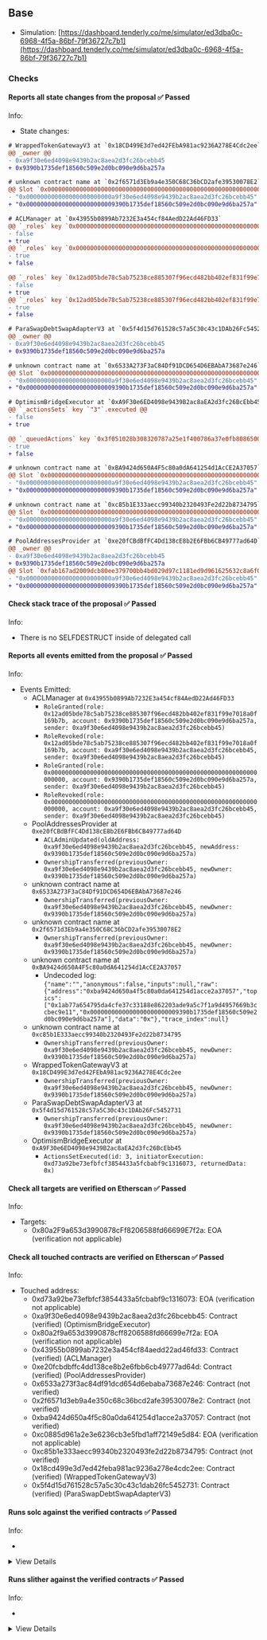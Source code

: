 ## Base

- Simulation: [https://dashboard.tenderly.co/me/simulator/ed3dba0c-6968-4f5a-86bf-79f36727c7b1](https://dashboard.tenderly.co/me/simulator/ed3dba0c-6968-4f5a-86bf-79f36727c7b1)

### Checks

#### Reports all state changes from the proposal ✅ Passed

Info:

- State changes:

```diff
# WrappedTokenGatewayV3 at `0x18CD499E3d7ed42FEbA981ac9236A278E4Cdc2ee`
@@ _owner @@
- 0xa9f30e6ed4098e9439b2ac8aea2d3fc26bcebb45
+ 0x9390b1735def18560c509e2d0bc090e9d6ba257a
```

```diff
# unknown contract name at `0x2f6571d3Eb9a4e350C68C36bCD2afe39530078E2`
@@ Slot `0x0000000000000000000000000000000000000000000000000000000000000000` @@
- "0x000000000000000000000000a9f30e6ed4098e9439b2ac8aea2d3fc26bcebb45"
+ "0x0000000000000000000000009390b1735def18560c509e2d0bc090e9d6ba257a"
```

```diff
# ACLManager at `0x43955b0899Ab7232E3a454cf84AedD22Ad46FD33`
@@ `_roles` key `0x0000000000000000000000000000000000000000000000000000000000000000`.members.0x9390b1735def18560c509e2d0bc090e9d6ba257a @@
- false
+ true
@@ `_roles` key `0x0000000000000000000000000000000000000000000000000000000000000000`.members.0xa9f30e6ed4098e9439b2ac8aea2d3fc26bcebb45 @@
- true
+ false

@@ `_roles` key `0x12ad05bde78c5ab75238ce885307f96ecd482bb402ef831f99e7018a0f169b7b`.members.0x9390b1735def18560c509e2d0bc090e9d6ba257a @@
- false
+ true
@@ `_roles` key `0x12ad05bde78c5ab75238ce885307f96ecd482bb402ef831f99e7018a0f169b7b`.members.0xa9f30e6ed4098e9439b2ac8aea2d3fc26bcebb45 @@
- true
+ false

```

```diff
# ParaSwapDebtSwapAdapterV3 at `0x5f4d15d761528c57a5C30c43c1DAb26Fc5452731`
@@ _owner @@
- 0xa9f30e6ed4098e9439b2ac8aea2d3fc26bcebb45
+ 0x9390b1735def18560c509e2d0bc090e9d6ba257a
```

```diff
# unknown contract name at `0x6533A273F3aC84Df91DCD654D6EBAbA73687e246`
@@ Slot `0x0000000000000000000000000000000000000000000000000000000000000000` @@
- "0x000000000000000000000000a9f30e6ed4098e9439b2ac8aea2d3fc26bcebb45"
+ "0x0000000000000000000000009390b1735def18560c509e2d0bc090e9d6ba257a"
```

```diff
# OptimismBridgeExecutor at `0xA9F30e6ED4098e9439B2ac8aEA2d3fc26BcEbb45`
@@ `_actionsSets` key `"3"`.executed @@
- false
+ true

@@ `_queuedActions` key `0x3f051028b308320787a25e1f400786a37e0fb8086500ba7c80045c8086ce4fb8` @@
- true
+ false

```

```diff
# unknown contract name at `0xBA9424d650A4F5c80a0dA641254d1AcCE2A37057`
@@ Slot `0x0000000000000000000000000000000000000000000000000000000000000034` @@
- "0x000000000000000000000000a9f30e6ed4098e9439b2ac8aea2d3fc26bcebb45"
+ "0x0000000000000000000000009390b1735def18560c509e2d0bc090e9d6ba257a"
```

```diff
# unknown contract name at `0xc85b1E333aecc99340b2320493Fe2d22b8734795`
@@ Slot `0x0000000000000000000000000000000000000000000000000000000000000000` @@
- "0x000000000000000000000000a9f30e6ed4098e9439b2ac8aea2d3fc26bcebb45"
+ "0x0000000000000000000000009390b1735def18560c509e2d0bc090e9d6ba257a"
```

```diff
# PoolAddressesProvider at `0xe20fCBdBfFC4Dd138cE8b2E6FBb6CB49777ad64D`
@@ _owner @@
- 0xa9f30e6ed4098e9439b2ac8aea2d3fc26bcebb45
+ 0x9390b1735def18560c509e2d0bc090e9d6ba257a
@@ Slot `0xfab167ad2009dcb80ee379700bb4bd029d97c1181ed9d961625632c8a6f051c6` @@
- "0x000000000000000000000000a9f30e6ed4098e9439b2ac8aea2d3fc26bcebb45"
+ "0x0000000000000000000000009390b1735def18560c509e2d0bc090e9d6ba257a"
```

#### Check stack trace of the proposal ✅ Passed

Info:

- There is no SELFDESTRUCT inside of delegated call

#### Reports all events emitted from the proposal ✅ Passed

Info:

- Events Emitted:
  - ACLManager at `0x43955b0899Ab7232E3a454cf84AedD22Ad46FD33`
    - `RoleGranted(role: 0x12ad05bde78c5ab75238ce885307f96ecd482bb402ef831f99e7018a0f169b7b, account: 0x9390b1735def18560c509e2d0bc090e9d6ba257a, sender: 0xa9f30e6ed4098e9439b2ac8aea2d3fc26bcebb45)`
    - `RoleRevoked(role: 0x12ad05bde78c5ab75238ce885307f96ecd482bb402ef831f99e7018a0f169b7b, account: 0xa9f30e6ed4098e9439b2ac8aea2d3fc26bcebb45, sender: 0xa9f30e6ed4098e9439b2ac8aea2d3fc26bcebb45)`
    - `RoleGranted(role: 0x0000000000000000000000000000000000000000000000000000000000000000, account: 0x9390b1735def18560c509e2d0bc090e9d6ba257a, sender: 0xa9f30e6ed4098e9439b2ac8aea2d3fc26bcebb45)`
    - `RoleRevoked(role: 0x0000000000000000000000000000000000000000000000000000000000000000, account: 0xa9f30e6ed4098e9439b2ac8aea2d3fc26bcebb45, sender: 0xa9f30e6ed4098e9439b2ac8aea2d3fc26bcebb45)`
  - PoolAddressesProvider at `0xe20fCBdBfFC4Dd138cE8b2E6FBb6CB49777ad64D`
    - `ACLAdminUpdated(oldAddress: 0xa9f30e6ed4098e9439b2ac8aea2d3fc26bcebb45, newAddress: 0x9390b1735def18560c509e2d0bc090e9d6ba257a)`
    - `OwnershipTransferred(previousOwner: 0xa9f30e6ed4098e9439b2ac8aea2d3fc26bcebb45, newOwner: 0x9390b1735def18560c509e2d0bc090e9d6ba257a)`
  - unknown contract name at `0x6533A273F3aC84Df91DCD654D6EBAbA73687e246`
    - `OwnershipTransferred(previousOwner: 0xa9f30e6ed4098e9439b2ac8aea2d3fc26bcebb45, newOwner: 0x9390b1735def18560c509e2d0bc090e9d6ba257a)`
  - unknown contract name at `0x2f6571d3Eb9a4e350C68C36bCD2afe39530078E2`
    - `OwnershipTransferred(previousOwner: 0xa9f30e6ed4098e9439b2ac8aea2d3fc26bcebb45, newOwner: 0x9390b1735def18560c509e2d0bc090e9d6ba257a)`
  - unknown contract name at `0xBA9424d650A4F5c80a0dA641254d1AcCE2A37057`
    - Undecoded log: `{"name":"","anonymous":false,"inputs":null,"raw":{"address":"0xba9424d650a4f5c80a0da641254d1acce2a37057","topics":["0x1ab77a654795da4cfe37c33188e862203ade9a5c7f1a9d4957669b3ccbec9e11","0x0000000000000000000000009390b1735def18560c509e2d0bc090e9d6ba257a"],"data":"0x"},"trace_index":null}`
  - unknown contract name at `0xc85b1E333aecc99340b2320493Fe2d22b8734795`
    - `OwnershipTransferred(previousOwner: 0xa9f30e6ed4098e9439b2ac8aea2d3fc26bcebb45, newOwner: 0x9390b1735def18560c509e2d0bc090e9d6ba257a)`
  - WrappedTokenGatewayV3 at `0x18CD499E3d7ed42FEbA981ac9236A278E4Cdc2ee`
    - `OwnershipTransferred(previousOwner: 0xa9f30e6ed4098e9439b2ac8aea2d3fc26bcebb45, newOwner: 0x9390b1735def18560c509e2d0bc090e9d6ba257a)`
  - ParaSwapDebtSwapAdapterV3 at `0x5f4d15d761528c57a5C30c43c1DAb26Fc5452731`
    - `OwnershipTransferred(previousOwner: 0xa9f30e6ed4098e9439b2ac8aea2d3fc26bcebb45, newOwner: 0x9390b1735def18560c509e2d0bc090e9d6ba257a)`
  - OptimismBridgeExecutor at `0xA9F30e6ED4098e9439B2ac8aEA2d3fc26BcEbb45`
    - `ActionsSetExecuted(id: 3, initiatorExecution: 0xd73a92be73efbfcf3854433a5fcbabf9c1316073, returnedData: 0x)`

#### Check all targets are verified on Etherscan ✅ Passed

Info:

- Targets:
  - 0x80a2F9a653d3990878cFf8206588fd66699E7f2a: EOA (verification not applicable)

#### Check all touched contracts are verified on Etherscan ✅ Passed

Info:

- Touched address:
  - 0xd73a92be73efbfcf3854433a5fcbabf9c1316073: EOA (verification not applicable)
  - 0xa9f30e6ed4098e9439b2ac8aea2d3fc26bcebb45: Contract (verified) (OptimismBridgeExecutor)
  - 0x80a2f9a653d3990878cff8206588fd66699e7f2a: EOA (verification not applicable)
  - 0x43955b0899ab7232e3a454cf84aedd22ad46fd33: Contract (verified) (ACLManager)
  - 0xe20fcbdbffc4dd138ce8b2e6fbb6cb49777ad64d: Contract (verified) (PoolAddressesProvider)
  - 0x6533a273f3ac84df91dcd654d6ebaba73687e246: Contract (not verified)
  - 0x2f6571d3eb9a4e350c68c36bcd2afe39530078e2: Contract (not verified)
  - 0xba9424d650a4f5c80a0da641254d1acce2a37057: Contract (not verified)
  - 0xc0885d961a2e3e6236cb3e5fbd1aff72149e5d84: EOA (verification not applicable)
  - 0xc85b1e333aecc99340b2320493fe2d22b8734795: Contract (not verified)
  - 0x18cd499e3d7ed42feba981ac9236a278e4cdc2ee: Contract (verified) (WrappedTokenGatewayV3)
  - 0x5f4d15d761528c57a5c30c43c1dab26fc5452731: Contract (verified) (ParaSwapDebtSwapAdapterV3)

#### Runs solc against the verified contracts ✅ Passed

Info:

-

<details>
<summary>View Details</summary>
<details>
<summary>View warnings for WrappedTokenGatewayV3 at `0x18CD499E3d7ed42FEbA981ac9236A278E4Cdc2ee`</summary>

```
INFO:CryticCompile:Source code not available, try to fetch the bytecode only
Traceback (most recent call last):
  File "/home/runner/.local/bin/crytic-compile", line 8, in <module>
    sys.exit(main())
  File "/home/runner/.local/lib/python3.10/site-packages/crytic_compile/__main__.py", line 221, in main
    compilations = compile_all(**vars(args))
  File "/home/runner/.local/lib/python3.10/site-packages/crytic_compile/crytic_compile.py", line 718, in compile_all
    compilations.append(CryticCompile(target, **kwargs))
  File "/home/runner/.local/lib/python3.10/site-packages/crytic_compile/crytic_compile.py", line 207, in __init__
    self._compile(**kwargs)
  File "/home/runner/.local/lib/python3.10/site-packages/crytic_compile/crytic_compile.py", line 629, in _compile
    self._platform.compile(self, **kwargs)
  File "/home/runner/.local/lib/python3.10/site-packages/crytic_compile/platform/etherscan.py", line 340, in compile
    with urllib.request.urlopen(req) as response:
  File "/usr/lib/python3.10/urllib/request.py", line 216, in urlopen
    return opener.open(url, data, timeout)
  File "/usr/lib/python3.10/urllib/request.py", line 525, in open
    response = meth(req, response)
  File "/usr/lib/python3.10/urllib/request.py", line 634, in http_response
    response = self.parent.error(
  File "/usr/lib/python3.10/urllib/request.py", line 563, in error
    return self._call_chain(*args)
  File "/usr/lib/python3.10/urllib/request.py", line 496, in _call_chain
    result = func(*args)
  File "/usr/lib/python3.10/urllib/request.py", line 643, in http_error_default
    raise HTTPError(req.full_url, code, msg, hdrs, fp)
urllib.error.HTTPError: HTTP Error 403: Forbidden
```

</details>

<details>
<summary>View warnings for ACLManager at `0x43955b0899Ab7232E3a454cf84AedD22Ad46FD33`</summary>

```
INFO:CryticCompile:Source code not available, try to fetch the bytecode only
Traceback (most recent call last):
  File "/home/runner/.local/bin/crytic-compile", line 8, in <module>
    sys.exit(main())
  File "/home/runner/.local/lib/python3.10/site-packages/crytic_compile/__main__.py", line 221, in main
    compilations = compile_all(**vars(args))
  File "/home/runner/.local/lib/python3.10/site-packages/crytic_compile/crytic_compile.py", line 718, in compile_all
    compilations.append(CryticCompile(target, **kwargs))
  File "/home/runner/.local/lib/python3.10/site-packages/crytic_compile/crytic_compile.py", line 207, in __init__
    self._compile(**kwargs)
  File "/home/runner/.local/lib/python3.10/site-packages/crytic_compile/crytic_compile.py", line 629, in _compile
    self._platform.compile(self, **kwargs)
  File "/home/runner/.local/lib/python3.10/site-packages/crytic_compile/platform/etherscan.py", line 340, in compile
    with urllib.request.urlopen(req) as response:
  File "/usr/lib/python3.10/urllib/request.py", line 216, in urlopen
    return opener.open(url, data, timeout)
  File "/usr/lib/python3.10/urllib/request.py", line 525, in open
    response = meth(req, response)
  File "/usr/lib/python3.10/urllib/request.py", line 634, in http_response
    response = self.parent.error(
  File "/usr/lib/python3.10/urllib/request.py", line 563, in error
    return self._call_chain(*args)
  File "/usr/lib/python3.10/urllib/request.py", line 496, in _call_chain
    result = func(*args)
  File "/usr/lib/python3.10/urllib/request.py", line 643, in http_error_default
    raise HTTPError(req.full_url, code, msg, hdrs, fp)
urllib.error.HTTPError: HTTP Error 403: Forbidden
```

</details>

<details>
<summary>View warnings for ParaSwapDebtSwapAdapterV3 at `0x5f4d15d761528c57a5C30c43c1DAb26Fc5452731`</summary>

```
INFO:CryticCompile:'solc --standard-json --allow-paths /home/runner/work/seatbelt-for-ghosts/seatbelt-for-ghosts/crytic-export/etherscan-contracts/0x5f4d15d761528c57a5c30c43c1dab26fc5452731-CLSynchronicityPriceAdapterPegToBase' running
```

</details>

<details>
<summary>View warnings for OptimismBridgeExecutor at `0xA9F30e6ED4098e9439B2ac8aEA2d3fc26BcEbb45`</summary>

```
INFO:CryticCompile:'solc --standard-json --allow-paths /home/runner/work/seatbelt-for-ghosts/seatbelt-for-ghosts/crytic-export/etherscan-contracts/0xa9f30e6ed4098e9439b2ac8aea2d3fc26bcebb45-CLwstETHSynchronicityPriceAdapter' running
```

</details>

<details>
<summary>View warnings for PoolAddressesProvider at `0xe20fCBdBfFC4Dd138cE8b2E6FBb6CB49777ad64D`</summary>

```
INFO:CryticCompile:Source code not available, try to fetch the bytecode only
Traceback (most recent call last):
  File "/home/runner/.local/bin/crytic-compile", line 8, in <module>
    sys.exit(main())
  File "/home/runner/.local/lib/python3.10/site-packages/crytic_compile/__main__.py", line 221, in main
    compilations = compile_all(**vars(args))
  File "/home/runner/.local/lib/python3.10/site-packages/crytic_compile/crytic_compile.py", line 718, in compile_all
    compilations.append(CryticCompile(target, **kwargs))
  File "/home/runner/.local/lib/python3.10/site-packages/crytic_compile/crytic_compile.py", line 207, in __init__
    self._compile(**kwargs)
  File "/home/runner/.local/lib/python3.10/site-packages/crytic_compile/crytic_compile.py", line 629, in _compile
    self._platform.compile(self, **kwargs)
  File "/home/runner/.local/lib/python3.10/site-packages/crytic_compile/platform/etherscan.py", line 340, in compile
    with urllib.request.urlopen(req) as response:
  File "/usr/lib/python3.10/urllib/request.py", line 216, in urlopen
    return opener.open(url, data, timeout)
  File "/usr/lib/python3.10/urllib/request.py", line 525, in open
    response = meth(req, response)
  File "/usr/lib/python3.10/urllib/request.py", line 634, in http_response
    response = self.parent.error(
  File "/usr/lib/python3.10/urllib/request.py", line 563, in error
    return self._call_chain(*args)
  File "/usr/lib/python3.10/urllib/request.py", line 496, in _call_chain
    result = func(*args)
  File "/usr/lib/python3.10/urllib/request.py", line 643, in http_error_default
    raise HTTPError(req.full_url, code, msg, hdrs, fp)
urllib.error.HTTPError: HTTP Error 403: Forbidden
```

</details>

</details>

#### Runs slither against the verified contracts ✅ Passed

Info:

-

<details>
<summary>View Details</summary>

<details>
<summary>Slither report for WrappedTokenGatewayV3 at `0x18CD499E3d7ed42FEbA981ac9236A278E4Cdc2ee`</summary>

```
Source code not available, try to fetch the bytecode only
Traceback (most recent call last):
  File "/home/runner/.local/bin/slither", line 8, in <module>
    sys.exit(main())
  File "/home/runner/.local/lib/python3.10/site-packages/slither/__main__.py", line 727, in main
    main_impl(all_detector_classes=detectors, all_printer_classes=printers)
  File "/home/runner/.local/lib/python3.10/site-packages/slither/__main__.py", line 833, in main_impl
    ) = process_all(filename, args, detector_classes, printer_classes)
  File "/home/runner/.local/lib/python3.10/site-packages/slither/__main__.py", line 96, in process_all
    compilations = compile_all(target, **vars(args))
  File "/home/runner/.local/lib/python3.10/site-packages/crytic_compile/crytic_compile.py", line 718, in compile_all
    compilations.append(CryticCompile(target, **kwargs))
  File "/home/runner/.local/lib/python3.10/site-packages/crytic_compile/crytic_compile.py", line 207, in __init__
    self._compile(**kwargs)
  File "/home/runner/.local/lib/python3.10/site-packages/crytic_compile/crytic_compile.py", line 629, in _compile
    self._platform.compile(self, **kwargs)
  File "/home/runner/.local/lib/python3.10/site-packages/crytic_compile/platform/etherscan.py", line 340, in compile
    with urllib.request.urlopen(req) as response:
  File "/usr/lib/python3.10/urllib/request.py", line 216, in urlopen
    return opener.open(url, data, timeout)
  File "/usr/lib/python3.10/urllib/request.py", line 525, in open
    response = meth(req, response)
  File "/usr/lib/python3.10/urllib/request.py", line 634, in http_response
    response = self.parent.error(
  File "/usr/lib/python3.10/urllib/request.py", line 563, in error
    return self._call_chain(*args)
  File "/usr/lib/python3.10/urllib/request.py", line 496, in _call_chain
    result = func(*args)
  File "/usr/lib/python3.10/urllib/request.py", line 643, in http_error_default
    raise HTTPError(req.full_url, code, msg, hdrs, fp)
urllib.error.HTTPError: HTTP Error 403: Forbidden
```

</details>

<details>
<summary>Slither report for ACLManager at `0x43955b0899Ab7232E3a454cf84AedD22Ad46FD33`</summary>

```
Source code not available, try to fetch the bytecode only
Traceback (most recent call last):
  File "/home/runner/.local/bin/slither", line 8, in <module>
    sys.exit(main())
  File "/home/runner/.local/lib/python3.10/site-packages/slither/__main__.py", line 727, in main
    main_impl(all_detector_classes=detectors, all_printer_classes=printers)
  File "/home/runner/.local/lib/python3.10/site-packages/slither/__main__.py", line 833, in main_impl
    ) = process_all(filename, args, detector_classes, printer_classes)
  File "/home/runner/.local/lib/python3.10/site-packages/slither/__main__.py", line 96, in process_all
    compilations = compile_all(target, **vars(args))
  File "/home/runner/.local/lib/python3.10/site-packages/crytic_compile/crytic_compile.py", line 718, in compile_all
    compilations.append(CryticCompile(target, **kwargs))
  File "/home/runner/.local/lib/python3.10/site-packages/crytic_compile/crytic_compile.py", line 207, in __init__
    self._compile(**kwargs)
  File "/home/runner/.local/lib/python3.10/site-packages/crytic_compile/crytic_compile.py", line 629, in _compile
    self._platform.compile(self, **kwargs)
  File "/home/runner/.local/lib/python3.10/site-packages/crytic_compile/platform/etherscan.py", line 340, in compile
    with urllib.request.urlopen(req) as response:
  File "/usr/lib/python3.10/urllib/request.py", line 216, in urlopen
    return opener.open(url, data, timeout)
  File "/usr/lib/python3.10/urllib/request.py", line 525, in open
    response = meth(req, response)
  File "/usr/lib/python3.10/urllib/request.py", line 634, in http_response
    response = self.parent.error(
  File "/usr/lib/python3.10/urllib/request.py", line 563, in error
    return self._call_chain(*args)
  File "/usr/lib/python3.10/urllib/request.py", line 496, in _call_chain
    result = func(*args)
  File "/usr/lib/python3.10/urllib/request.py", line 643, in http_error_default
    raise HTTPError(req.full_url, code, msg, hdrs, fp)
urllib.error.HTTPError: HTTP Error 403: Forbidden
```

</details>

<details>
<summary>Slither report for ParaSwapDebtSwapAdapterV3 at `0x5f4d15d761528c57a5C30c43c1DAb26Fc5452731`</summary>

```
'solc --standard-json --allow-paths /home/runner/work/seatbelt-for-ghosts/seatbelt-for-ghosts/crytic-export/etherscan-contracts/0x5f4d15d761528c57a5c30c43c1dab26fc5452731-CLSynchronicityPriceAdapterPegToBase' running
INFO:Detectors:
Variable CLSynchronicityPriceAdapterPegToBase.PEG_TO_BASE (src/contracts/CLSynchronicityPriceAdapterPegToBase.sol#19) is not in mixedCase
Variable CLSynchronicityPriceAdapterPegToBase.ASSET_TO_PEG (src/contracts/CLSynchronicityPriceAdapterPegToBase.sol#24) is not in mixedCase
Variable CLSynchronicityPriceAdapterPegToBase.DECIMALS (src/contracts/CLSynchronicityPriceAdapterPegToBase.sol#29) is not in mixedCase
Variable CLSynchronicityPriceAdapterPegToBase.DENOMINATOR (src/contracts/CLSynchronicityPriceAdapterPegToBase.sol#35) is not in mixedCase
Reference: https://github.com/crytic/slither/wiki/Detector-Documentation#conformance-to-solidity-naming-conventions
INFO:Slither:0x5f4d15d761528c57a5c30c43c1dab26fc5452731 analyzed (3 contracts with 87 detectors), 4 result(s) found
```

</details>

<details>
<summary>Slither report for OptimismBridgeExecutor at `0xA9F30e6ED4098e9439B2ac8aEA2d3fc26BcEbb45`</summary>

```
'solc --standard-json --allow-paths /home/runner/work/seatbelt-for-ghosts/seatbelt-for-ghosts/crytic-export/etherscan-contracts/0xa9f30e6ed4098e9439b2ac8aea2d3fc26bcebb45-CLwstETHSynchronicityPriceAdapter' running
INFO:Detectors:
Variable CLSynchronicityPriceAdapterPegToBase.PEG_TO_BASE (src/contracts/CLSynchronicityPriceAdapterPegToBase.sol#19) is not in mixedCase
Variable CLSynchronicityPriceAdapterPegToBase.ASSET_TO_PEG (src/contracts/CLSynchronicityPriceAdapterPegToBase.sol#24) is not in mixedCase
Variable CLSynchronicityPriceAdapterPegToBase.DECIMALS (src/contracts/CLSynchronicityPriceAdapterPegToBase.sol#29) is not in mixedCase
Variable CLSynchronicityPriceAdapterPegToBase.DENOMINATOR (src/contracts/CLSynchronicityPriceAdapterPegToBase.sol#35) is not in mixedCase
Variable CLwstETHSynchronicityPriceAdapter.STETH (src/contracts/CLwstETHSynchronicityPriceAdapter.sol#21) is not in mixedCase
Reference: https://github.com/crytic/slither/wiki/Detector-Documentation#conformance-to-solidity-naming-conventions
INFO:Slither:0xa9f30e6ed4098e9439b2ac8aea2d3fc26bcebb45 analyzed (5 contracts with 87 detectors), 5 result(s) found
```

</details>

<details>
<summary>Slither report for PoolAddressesProvider at `0xe20fCBdBfFC4Dd138cE8b2E6FBb6CB49777ad64D`</summary>

```
Source code not available, try to fetch the bytecode only
Traceback (most recent call last):
  File "/home/runner/.local/bin/slither", line 8, in <module>
    sys.exit(main())
  File "/home/runner/.local/lib/python3.10/site-packages/slither/__main__.py", line 727, in main
    main_impl(all_detector_classes=detectors, all_printer_classes=printers)
  File "/home/runner/.local/lib/python3.10/site-packages/slither/__main__.py", line 833, in main_impl
    ) = process_all(filename, args, detector_classes, printer_classes)
  File "/home/runner/.local/lib/python3.10/site-packages/slither/__main__.py", line 96, in process_all
    compilations = compile_all(target, **vars(args))
  File "/home/runner/.local/lib/python3.10/site-packages/crytic_compile/crytic_compile.py", line 718, in compile_all
    compilations.append(CryticCompile(target, **kwargs))
  File "/home/runner/.local/lib/python3.10/site-packages/crytic_compile/crytic_compile.py", line 207, in __init__
    self._compile(**kwargs)
  File "/home/runner/.local/lib/python3.10/site-packages/crytic_compile/crytic_compile.py", line 629, in _compile
    self._platform.compile(self, **kwargs)
  File "/home/runner/.local/lib/python3.10/site-packages/crytic_compile/platform/etherscan.py", line 340, in compile
    with urllib.request.urlopen(req) as response:
  File "/usr/lib/python3.10/urllib/request.py", line 216, in urlopen
    return opener.open(url, data, timeout)
  File "/usr/lib/python3.10/urllib/request.py", line 525, in open
    response = meth(req, response)
  File "/usr/lib/python3.10/urllib/request.py", line 634, in http_response
    response = self.parent.error(
  File "/usr/lib/python3.10/urllib/request.py", line 563, in error
    return self._call_chain(*args)
  File "/usr/lib/python3.10/urllib/request.py", line 496, in _call_chain
    result = func(*args)
  File "/usr/lib/python3.10/urllib/request.py", line 643, in http_error_default
    raise HTTPError(req.full_url, code, msg, hdrs, fp)
urllib.error.HTTPError: HTTP Error 403: Forbidden
```

</details>

</details>
